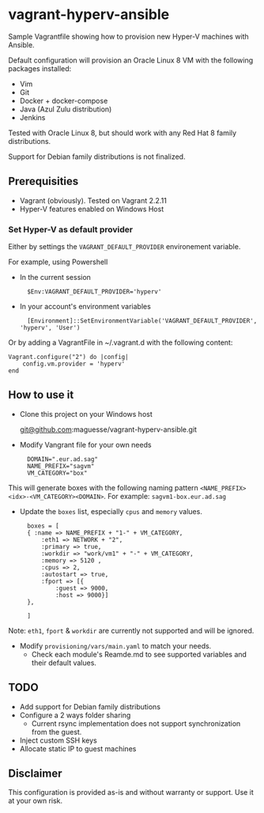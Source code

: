 # vagrant-hyperv-ansible

Sample Vagrantfile showing how to provision new Hyper-V machines with Ansible.

Default configuration will provision an Oracle Linux 8 VM with the following packages installed:
* Vim
* Git
* Docker + docker-compose
* Java (Azul Zulu distribution)
* Jenkins

Tested with Oracle Linux 8, but should work with any Red Hat 8 family distributions.

Support for Debian family distributions is not finalized.


## Prerequisities

* Vagrant (obviously). Tested on Vagrant  2.2.11
* Hyper-V features enabled on Windows Host

### Set Hyper-V as default provider

Either by settings the `VAGRANT_DEFAULT_PROVIDER` environement variable. 

For example, using Powershell

* In the current session

		$Env:VAGRANT_DEFAULT_PROVIDER='hyperv'

* In your account's environment variables
	
		[Environment]::SetEnvironmentVariable('VAGRANT_DEFAULT_PROVIDER', 'hyperv', 'User')

Or by adding a VagrantFile in ~/.vagrant.d with the following content:

	Vagrant.configure("2") do |config|
		config.vm.provider = 'hyperv'
	end

## How to use it

* Clone this project on your Windows host

	git@github.com:maguesse/vagrant-hyperv-ansible.git

* Modify Vangrant file for your own needs

		DOMAIN=".eur.ad.sag"
		NAME_PREFIX="sagvm"
		VM_CATEGORY="box"

This will generate boxes with the following naming pattern `<NAME_PREFIX><idx>-<VM_CATEGORY><DOMAIN>`.
For example: `sagvm1-box.eur.ad.sag`

* Update the `boxes` list, especially `cpus` and `memory` values.

		boxes = [ 
		{ :name => NAME_PREFIX + "1-" + VM_CATEGORY,
			:eth1 => NETWORK + "2",
			:primary => true,
			:workdir => "work/vm1" + "-" + VM_CATEGORY,
			:memory => 5120 ,
			:cpus => 2,
			:autostart => true,
			:fport => [{
				:guest => 9000, 
				:host => 9000}]
		},

		]


Note: `eth1`, `fport` & `workdir` are currently not supported and will be ignored.

* Modify `provisioning/vars/main.yaml` to match your needs.
	* Check each module's Reamde.md to see supported variables and their default values.


## TODO

* Add support for Debian family distributions
* Configure a 2 ways folder sharing
	* Current rsync implementation does not support synchronization from the guest.
* Inject custom SSH keys
* Allocate static IP to guest machines

## Disclaimer

This configuration is provided as-is and without warranty or support.  Use it at your own risk.
